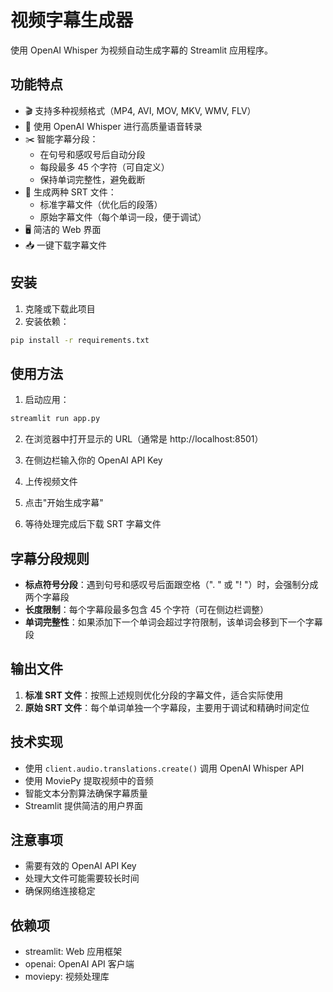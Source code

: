 # 视频字幕生成器

使用 OpenAI Whisper 为视频自动生成字幕的 Streamlit 应用程序。

## 功能特点

- 🎬 支持多种视频格式（MP4, AVI, MOV, MKV, WMV, FLV）
- 🤖 使用 OpenAI Whisper 进行高质量语音转录
- ✂️ 智能字幕分段：
  - 在句号和感叹号后自动分段
  - 每段最多 45 个字符（可自定义）
  - 保持单词完整性，避免截断
- 📁 生成两种 SRT 文件：
  - 标准字幕文件（优化后的段落）
  - 原始字幕文件（每个单词一段，便于调试）
- 🖥️ 简洁的 Web 界面
- 📥 一键下载字幕文件

## 安装

1. 克隆或下载此项目
2. 安装依赖：

```bash
pip install -r requirements.txt
```

## 使用方法

1. 启动应用：

```bash
streamlit run app.py
```

2. 在浏览器中打开显示的 URL（通常是 http://localhost:8501）

3. 在侧边栏输入你的 OpenAI API Key

4. 上传视频文件

5. 点击"开始生成字幕"

6. 等待处理完成后下载 SRT 字幕文件

## 字幕分段规则

- **标点符号分段**：遇到句号和感叹号后面跟空格（". " 或 "! "）时，会强制分成两个字幕段
- **长度限制**：每个字幕段最多包含 45 个字符（可在侧边栏调整）
- **单词完整性**：如果添加下一个单词会超过字符限制，该单词会移到下一个字幕段

## 输出文件

1. **标准 SRT 文件**：按照上述规则优化分段的字幕文件，适合实际使用
2. **原始 SRT 文件**：每个单词单独一个字幕段，主要用于调试和精确时间定位

## 技术实现

- 使用 `client.audio.translations.create()` 调用 OpenAI Whisper API
- 使用 MoviePy 提取视频中的音频
- 智能文本分割算法确保字幕质量
- Streamlit 提供简洁的用户界面

## 注意事项

- 需要有效的 OpenAI API Key
- 处理大文件可能需要较长时间
- 确保网络连接稳定

## 依赖项

- streamlit: Web 应用框架
- openai: OpenAI API 客户端
- moviepy: 视频处理库
